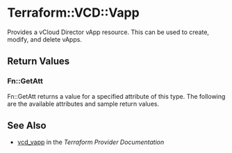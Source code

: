 # Terraform::VCD::Vapp

Provides a vCloud Director vApp resource. This can be used to create,
modify, and delete vApps.

## Return Values

### Fn::GetAtt

Fn::GetAtt returns a value for a specified attribute of this type. The following are the available attributes and sample return values.

## See Also

* [vcd_vapp](https://www.terraform.io/docs/providers/vcd/r/vapp.html) in the _Terraform Provider Documentation_